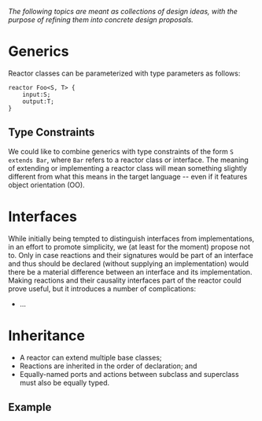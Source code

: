 _The following topics are meant as collections of design ideas, with the purpose of refining them into concrete design proposals._

# Generics
Reactor classes can be parameterized with type parameters as follows:
```
reactor Foo<S, T> {
    input:S;
    output:T;
}
```

## Type Constraints
We could like to combine generics with type constraints of the form `S extends Bar`, where `Bar` refers to a reactor class or interface. The meaning of extending or implementing a reactor class will mean something slightly different from what this means in the target language -- even if it features object orientation (OO). 

# Interfaces
While initially being tempted to distinguish interfaces from implementations, in an effort to promote simplicity, we (at least for the moment) propose not to. Only in case reactions and their signatures would be part of an interface and thus should be declared (without supplying an implementation) would there be a material difference between an interface and its implementation. Making reactions and their causality interfaces part of the reactor could prove useful, but it introduces a number of complications:
 - ...

# Inheritance
 - A reactor can extend multiple base classes;
 - Reactions are inherited in the order of declaration; and
 - Equally-named ports and actions between subclass and superclass must also be equally typed.

## Example

